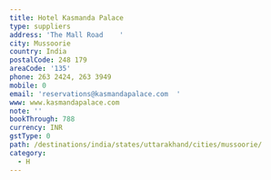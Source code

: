 ```yaml
---
title: Hotel Kasmanda Palace
type: suppliers
address: 'The Mall Road    '
city: Mussoorie
country: India
postalCode: 248 179
areaCode: '135'
phone: 263 2424, 263 3949
mobile: 0
email: 'reservations@kasmandapalace.com  '
www: www.kasmandapalace.com
note: ''
bookThrough: 788
currency: INR
gstType: 0
path: /destinations/india/states/uttarakhand/cities/mussoorie/
category:
  - H
---
```


